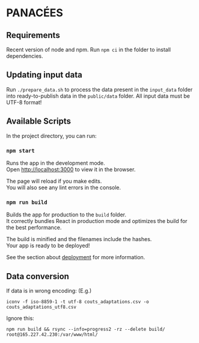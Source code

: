 # PANACÉES

## Requirements

Recent version of node and npm. Run `npm ci` in the folder to install dependencies.

## Updating input data

Run `./prepare_data.sh` to process the data present in the `input_data` folder into ready-to-publish
data in the `public/data` folder. All input data must be UTF-8 format!

## Available Scripts

In the project directory, you can run:

### `npm start`

Runs the app in the development mode.<br>
Open [http://localhost:3000](http://localhost:3000) to view it in the browser.

The page will reload if you make edits.<br>
You will also see any lint errors in the console.

### `npm run build`

Builds the app for production to the `build` folder.<br>
It correctly bundles React in production mode and optimizes the build for the best performance.

The build is minified and the filenames include the hashes.<br>
Your app is ready to be deployed!

See the section about [deployment](https://facebook.github.io/create-react-app/docs/deployment) for more information.


## Data conversion

If data is in wrong encoding: (E.g.)

`iconv -f iso-8859-1 -t utf-8 couts_adaptations.csv -o couts_adaptations_utf8.csv`


Ignore this:

```
npm run build && rsync --info=progress2 -rz --delete build/ root@165.227.42.230:/var/www/html/
```